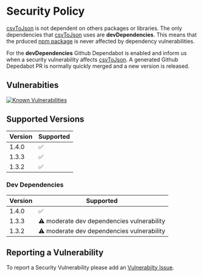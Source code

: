 # Security Policy

[csvToJson](https://github.com/iuccio/csvToJson) is not dependent on others packages or libraries. The only dependencies that [csvToJson](https://github.com/iuccio/csvToJson) uses 
are **devDependencies**.
This means that the prduced [npm package](https://www.npmjs.com/package/convert-csv-to-json) is never affected by dependency vulnerabilities.

For the **devDependencies** Github Dependabot is enabled and inform us when a security vulnerability affects [csvToJson](https://github.com/iuccio/csvToJson). 
A generated Github Depedabot PR is normally quickly merged and a new version is released.

## Vulnerabities 
[![Known Vulnerabilities](https://snyk.io/test/github/iuccio/csvToJson/badge.svg)](https://snyk.io/test/github/iuccio/csvToJson)

## Supported Versions

| Version | Supported          |
| ------- | ------------------ |
| 1.4.0   | :white_check_mark: |
| 1.3.3   | :white_check_mark: |
| 1.3.2   | :white_check_mark: |      

### Dev Dependencies

| Version | Supported          |
| ------- | ------------------ |
| 1.4.0   | :white_check_mark: |
| 1.3.3   | :warning: moderate dev dependencies vulnerability|
| 1.3.2   | :warning: moderate dev dependencies vulnerability|  

## Reporting a Vulnerability

To report a Security Vulnerability please add an [Vulnerabilty Issue](https://github.com/iuccio/csvToJson/labels/vulnerabilty).  
